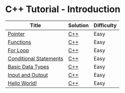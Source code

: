# C++ Tutorial - Introduction

| Title | Solution | Difficulty |
| ----- | -------- | ---------- |
| [Pointer](https://www.hackerrank.com/challenges/c-tutorial-pointer) | [C++](./Pointer/main.cpp) | Easy |
| [Functions](https://www.hackerrank.com/challenges/c-tutorial-functions) | [C++](./Functions/main.cpp) | Easy |
| [For Loop](https://www.hackerrank.com/challenges/c-tutorial-for-loop) | [C++](./For%20Loop/main.cpp) | Easy |
| [Conditional Statements](https://www.hackerrank.com/challenges/c-tutorial-conditional-if-else) | [C++](./Conditional%20Statements/main.cpp) | Easy |
| [Basic Data Types](https://www.hackerrank.com/challenges/c-tutorial-basic-data-types) | [C++](./Basic%20Data%20Types/main.cpp) | Easy |
| [Input and Output](https://www.hackerrank.com/challenges/cpp-input-and-output) | [C++](./Input%20and%20Output/main.cpp) | Easy |
| [Hello World!](https://www.hackerrank.com/challenges/cpp-hello-world) | [C++](./Hello,%20World!/main.cpp) | Easy |
